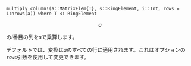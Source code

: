 ```
multiply_column!(a::MatrixElem{T}, s::RingElement, i::Int, rows = 1:nrows(a)) where T <: RingElement
```

$$
a
$$

の$i$番目の列を$s$で乗算します。

デフォルトでは、変換は$a$のすべての行に適用されます。これはオプションの`rows`引数を使用して変更できます。
